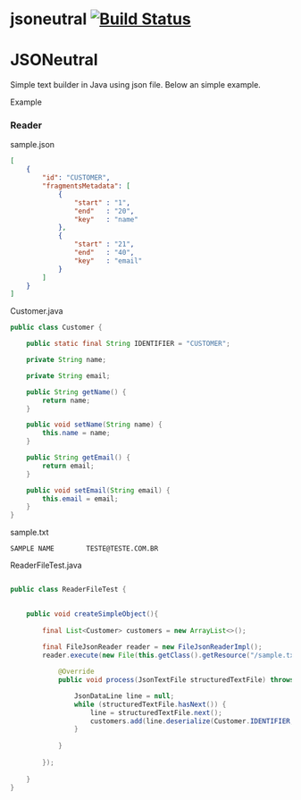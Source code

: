 # jsoneutral [![Build Status](https://travis-ci.org/axsoftware/jsoneutral.svg?branch=develop)](https://travis-ci.org/axsoftware/jsoneutral)


# JSONeutral

Simple text builder in Java using json file. Below an simple example.

Example

### Reader

sample.json

```json
[
	{ 
		"id": "CUSTOMER",	
		"fragmentsMetadata": [
			{
				"start"	: "1",
				"end"	: "20",
				"key"	: "name"
			},
			{
				"start"	: "21",
				"end"	: "40",
				"key"	: "email"
			}	
		]
	}
]
```

Customer.java

```java
public class Customer {

	public static final String IDENTIFIER = "CUSTOMER";

	private String name;

	private String email;

	public String getName() {
		return name;
	}

	public void setName(String name) {
		this.name = name;
	}

	public String getEmail() {
		return email;
	}

	public void setEmail(String email) {
		this.email = email;
	}
}
```

sample.txt 

```text
SAMPLE NAME        TESTE@TESTE.COM.BR
```


ReaderFileTest.java

```java

public class ReaderFileTest {

	
	public void createSimpleObject(){
		
		final List<Customer> customers = new ArrayList<>();
		
		final FileJsonReader reader = new FileJsonReaderImpl();
		reader.execute(new File(this.getClass().getResource("/sample.txt").getPath()), "sample.json", new FileJsonReaderProcessor(){

			@Override
			public void process(JsonTextFile structuredTextFile) throws IOException {

				JsonDataLine line = null;
				while (structuredTextFile.hasNext()) {
					line = structuredTextFile.next();
					customers.add(line.deserialize(Customer.IDENTIFIER, Customer.class));
				}
				
			}
			
		});
		
	}
}

```


